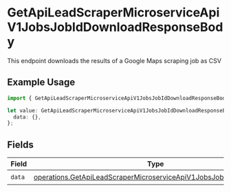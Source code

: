 # GetApiLeadScraperMicroserviceApiV1JobsJobIdDownloadResponseBody

This endpoint downloads the results of a Google Maps scraping job as CSV

## Example Usage

```typescript
import { GetApiLeadScraperMicroserviceApiV1JobsJobIdDownloadResponseBody } from "oppulence-backend-sdk/models/operations";

let value: GetApiLeadScraperMicroserviceApiV1JobsJobIdDownloadResponseBody = {
  data: {},
};
```

## Fields

| Field                                                                                                                                                    | Type                                                                                                                                                     | Required                                                                                                                                                 | Description                                                                                                                                              |
| -------------------------------------------------------------------------------------------------------------------------------------------------------- | -------------------------------------------------------------------------------------------------------------------------------------------------------- | -------------------------------------------------------------------------------------------------------------------------------------------------------- | -------------------------------------------------------------------------------------------------------------------------------------------------------- |
| `data`                                                                                                                                                   | [operations.GetApiLeadScraperMicroserviceApiV1JobsJobIdDownloadData](../../models/operations/getapileadscrapermicroserviceapiv1jobsjobiddownloaddata.md) | :heavy_check_mark:                                                                                                                                       | N/A                                                                                                                                                      |